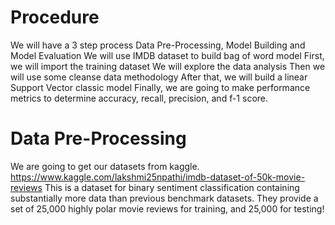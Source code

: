# Procedure 
We will have a  3 step process  Data Pre-Processing, Model Building and Model Evaluation
We will use IMDB dataset to build bag of word model
First, we will import the training dataset
We will explore the data analysis 
Then we will use some cleanse data methodology 
After that, we will build a linear Support Vector classic model
Finally, we  are going to make performance metrics to determine accuracy, recall, precision, and f-1 score. 
# Data Pre-Processing 	
We are going to get our datasets from kaggle. 
https://www.kaggle.com/lakshmi25npathi/imdb-dataset-of-50k-movie-reviews
This is a dataset for binary sentiment classification containing substantially more data than previous benchmark datasets. They provide a set of 25,000 highly polar movie reviews for training, and 25,000 for testing!
